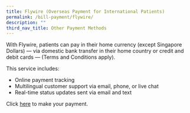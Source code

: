 ```yaml
---
title: Flywire (Overseas Payment for International Patients)
permalink: /bill-payment/flywire/
description: ""
third_nav_title: Other Payment Methods
---
```


With Flywire, patients can pay in their home currency (except Singapore Dollars) — via domestic bank transfer in their home country or credit and debit cards — (Terms and Conditions apply).

This service includes:  

*   Online payment tracking
*   Multilingual customer support via email, phone, or live chat
*   Real-time status updates sent via email and text  
    

Click [here](http://kkh.flywire.com/) to make your payment.